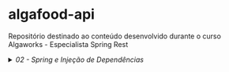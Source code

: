 # algafood-api
Repositório destinado ao conteúdo desenvolvido durante o curso Algaworks - Especialista Spring Rest

<details>
  <summary><i>02 - Spring e Injeção de Dependências</i></summary>

1. Por que aprender e usar Spring?
2. Conhecendo o ecossistema Spring
3. Spring vs Jakarta EE (Java EE)
4. Conhecendo o Spring Boot
5. [Criando um projeto Spring Boot com Spring Initializr](https://start.spring.io)
6. Conhecendo o Maven e o pom.xml de um projeto Spring Boot
7. Criando um controller com Spring MVC (Hello World!)
8. Restart mais rápido da aplicação com DevTools 
9. [O que é injeção de dependências?](https://github.com/kako13/exemplo-di)  
10. Conhecendo o IoC Container do Spring
11. Definindo beans com @Component
12. Injetando dependências (beans Spring)
13. Usando @Configuration e @Bean para definir beans
14. Conhecendo os pontos de injeção e a anotação @Autowired
15. Dependência opcional com @Autowired
16. Ambiguidade de beans e injeção de lista de beans
17. Desambiguação de beans com @Primary em um dos beans
18. Desambiguação de beans com @Qualifier
19. Desambiguação de beans com anotação customizada ⭐
20. Mudando o comportamento da aplicação com Spring Profiles (de ambiente à seleção implementações) ⭐
<details>
  <summary><i>21. Criando métodos de callback do ciclo de vida dos beans</i></summary>

Existem três formas possíveis:

* Através das anotações @PostConstructor e @PreDestroy:

```
    @PostConstruct
    public void init(){
        System.out.println("INIT " + notificador);
    }
    
    @PreDestroy
    public void destroy(){
        System.out.println("DESTROY " + notificador);
    }
```
* Através da anotações @Bean(initMethod = "init", destroyMethod = "destroy"), numa classe de configuração de um bean:

```
@Configuration
public class ServiceConfig {
    @Bean(initMethod = "init", destroyMethod = "destroy")
    public AtivacaoClienteService ativacaoClienteService(){
        return new AtivacaoClienteService();
    }
}
```
* Através da implementação das interfaces InitializingBean e DisposableBean:

```
public class AtivacaoClienteService implements InitializingBean, DisposableBean {

    @TipoDoNotificador(NivelUrgencia.SEM_URGENCIA) // via SMS
    @Autowired
    private Notificador notificador;

    @Override
    public void afterPropertiesSet() throws Exception {
        System.out.println("INIT " + notificador);
        // Qualquer lógica de inicialização adicional pode ser colocada aqui
    }

    @Override
    public void destroy() throws Exception {
        System.out.println("DESTROY " + notificador);
        // Qualquer lógica de destruição adicional pode ser colocada aqui
    }
}
```
</details>

22. Publicando e consumindo eventos customizados ⭐
23. Configurando projetos Spring Boot com o [application.properties](https://docs.spring.io/spring-boot/docs/current/reference/html/application-properties.html)
24. Substituindo propriedades via linha de comando e variáveis de ambiente
25. Criando e acessando propriedades customizadas com @Value
26. Acessando propriedades com @ConfigurationProperties
27. Alterando a configuração do projeto dependendo do ambiente (com Spring Profiles) ⭐
<details>
    <summary>28. Ativando o Spring Profile por linha de comando e variável de ambiente</summary>

Linha de comando:
```
java -jar .\target\algafood-api-0.0.1-SNAPSHOT.jar --spring.profiles.active=development
```

Variável de ambiente:

Linux:
```
export SPRING_PROFILES_ACTIVE=production
```
Windows:
- Temporária
```
set SPRING_PROFILES_ACTIVE=production
```
- Permanente
```
setx SPRING_PROFILES_ACTIVE=production
```
</details>
</details>

